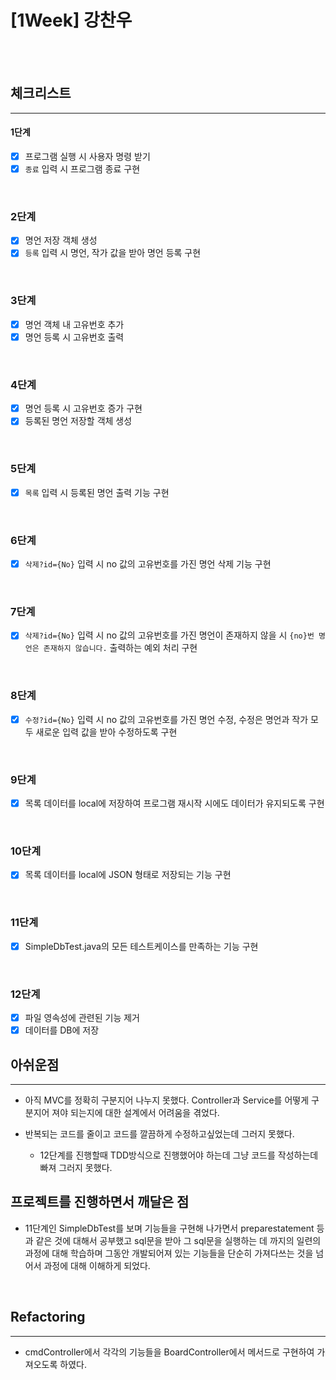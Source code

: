 # [1Week] 강찬우

<br><br>

## 체크리스트

-----------------------------

#### 1단계
- [X] 프로그램 실행 시 사용자 명령 받기
- [X] `종료` 입력 시 프로그램 종료 구현

<br>

### 2단계
- [X] 명언 저장 객체 생성
- [X] `등록` 입력 시 명언, 작가 값을 받아 명언 등록 구현

<br>

### 3단계
- [X] 명언 객체 내 고유번호 추가
- [X] 명언 등록 시 고유번호 출력

<br>

### 4단계
- [X] 명언 등록 시 고유번호 증가 구현
- [X] 등록된 명언 저장할 객체 생성

<br>

### 5단계
- [X] `목록` 입력 시 등록된 명언 출력 기능 구현

<br>

### 6단계
- [X] `삭제?id={No}` 입력 시 no 값의 고유번호를 가진 명언 삭제 기능 구현

<br>

### 7단계
- [X] `삭제?id={No}` 입력 시 no 값의 고유번호를 가진 명언이 존재하지 않을 시 `{no}번 명언은 존재하지 않습니다.` 출력하는 예외 처리 구현

<br>

### 8단계
- [X] `수정?id={No}` 입력 시 no 값의 고유번호를 가진 명언 수정, 수정은 명언과 작가 모두 새로운 입력 값을 받아 수정하도록 구현

<br>

### 9단계
- [X] 목록 데이터를 local에 저장하여 프로그램 재시작 시에도 데이터가 유지되도록 구현

<br>

### 10단계
- [X] 목록 데이터를 local에 JSON 형태로 저장되는 기능 구현

<br>

### 11단계
- [X] SimpleDbTest.java의 모든 테스트케이스를 만족하는 기능 구현

<br>

### 12단계
- [X] 파일 영속성에 관련된 기능 제거
- [X] 데이터를 DB에 저장

## 아쉬운점

-----------------------------
- 아직 MVC를 정확히 구분지어 나누지 못했다. Controller과 Service를 어떻게 구분지어 져야 되는지에 대한 설계에서 어려움을 겪었다.

- 반복되는 코드를 줄이고 코드를 깔끔하게 수정하고싶었는데 그러지 못했다.
  - 12단계를 진행할때 TDD방식으로 진행했어야 하는데 그냥 코드를 작성하는데 빠져 그러지 못했다.
## 프로젝트를 진행하면서 깨달은 점

- 11단계인 SimpleDbTest를 보며 기능들을 구현해 나가면서 preparestatement 등과 같은 것에 대해서 공부했고 sql문을 받아 그 sql문을 실행하는 데 까지의 일련의 과정에 대해 학습하며 그동안 개발되어져 있는 기능들을 단순히 가져다쓰는 것을 넘어서 과정에 대해 이해하게 되었다.




<br>

## Refactoring

-----------------------------
- cmdController에서 각각의 기능들을 BoardController에서 메서드로 구현하여 가져오도록 하였다.


<br>